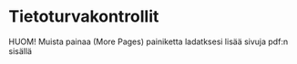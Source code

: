 # Tietoturvakontrollit
HUOM! Muista painaa (More Pages) painiketta ladatksesi lisää sivuja pdf:n sisällä
